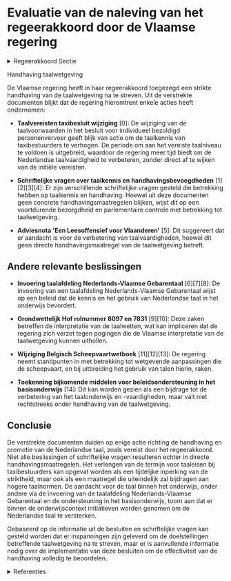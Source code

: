# Evaluatie van de naleving van het regeerakkoord door de Vlaamse regering

<details>
        <summary>Regeerakkoord Sectie </summary>
        <p>2.2.6 Strikte handhaving taalwetgeving De interpretatie van de omzendbrieven Peeters en Martens blijft aangehouden. We nemen een assertieve houding aan bij schendingen van de taalwetgeving. We verzetten ons maximaal tegen pogingen om de Vlaamse interpretatie uit te hollen. </p>
        </details> 

Handhaving taalwetgeving

De Vlaamse regering heeft in haar regeerakkoord toegezegd een strikte handhaving van de taalwetgeving na te streven. Uit de verstrekte documenten blijkt dat de regering hieromtrent enkele acties heeft ondernomen:

- **Taalvereisten taxibesluit wijziging** \[0\]: De wijziging van de taalvoorwaarden in het besluit voor individueel bezoldigd personenvervoer geeft blijk van actie om de taalkennis van taxibestuurders te verhogen. De periode om aan het vereiste taalniveau te voldoen is uitgebreid, waardoor de regering meer tijd biedt om de Nederlandse taalvaardigheid te verbeteren, zonder direct af te wijken van de initiële vereisten.
   
- **Schriftelijke vragen over taalkennis en handhavingsbevoegdheden** \[1\]\[2\]\[3\]\[4\]: Er zijn verschillende schriftelijke vragen gesteld die betrekking hebben op taalkennis en handhaving. Hoewel uit deze documenten geen concrete handhavingsmaatregelen blijken, wijst dit op een voortdurende bezorgdheid en parlementaire controle met betrekking tot taalwetgeving.

- **Adviesnota 'Een Leesoffensief voor Vlaanderen'** \[5\]: Dit suggereert dat er aandacht is voor de verbetering van taalvaardigheden, hoewel dit geen directe handhavingsmaatregel van de taalwetgeving betreft.

## Andere relevante beslissingen

- **Invoering taalafdeling Nederlands-Vlaamse Gebarentaal** \[6\]\[7\]\[8\]: De invoering van een taalafdeling Nederlands-Vlaamse Gebarentaal wijst op een beleid dat de kennis en het gebruik van Nederlandse taal in het onderwijs bevordert.

- **Grondwettelijk Hof rolnummer 8097 en 7831** \[9\]\[10\]: Deze zaken betreffen de interpretatie van de taalwetten, wat kan impliceren dat de regering zich verzet tegen pogingen die de Vlaamse interpretatie van de taalwetgeving kunnen uithollen.

- **Wijziging Belgisch Scheepvaartwetboek** \[11\]\[12\]\[13\]: De regering neemt standpunten in met betrekking tot wetgevende aanpassingen die de scheepvaart, en bij uitbreiding het gebruik van talen hierin, raken.

- **Toekenning bijkomende middelen voor beleidsondersteuning in het basisonderwijs** \[14\]: Dit kan worden gezien als een bijdrage tot de verbetering van het taalonderwijs en -vaardigheden, maar valt niet rechtstreeks onder handhaving van de taalwetgeving.

## Conclusie

De verstrekte documenten duiden op enige actie richting de handhaving en promotie van de Nederlandse taal, zoals vereist door het regeerakkoord. Niet alle beslissingen of schriftelijke vragen resulteren echter in directe handhavingsmaatregelen. Het verlengen van de termijn voor taaleisen bij taxibestuurders kan opgevat worden als een tijdelijke inperking van de striktheid, maar ook als een maatregel die uiteindelijk zal bijdragen aan hogere taalnormen. De aandacht voor de taal binnen het onderwijs, onder andere via de invoering van de taalafdeling Nederlands-Vlaamse Gebarentaal en de ondersteuning in het basisonderwijs, toont aan dat er binnen de onderwijscontext initiatieven worden genomen om de Nederlandse taal te versterken. 

Gebaseerd op de informatie uit de besluiten en schriftelijke vragen kan gesteld worden dat er inspanningen zijn geleverd om de doelstellingen betreffende taalwetgeving na te streven, maar er is aanvullende informatie nodig over de implementatie van deze besluiten om de effectiviteit van de handhaving volledig te beoordelen.

<details>
        <summary> Referenties</summary>
        **[\[0\]](https://beslissingenvlaamseregering.vlaanderen.be/?search=Taalvereisten%20taxibesluit&dateOption=select&startDate=2022-06-03T08%3A00%3A00Z&endDate=2022-06-03T08%3A00%3A00Z)** : **(2022-06-03)** Taalvereisten taxibesluit 

**[\[1\]](https://beslissingenvlaamseregering.vlaanderen.be/?search=Schriftelijke%20vraag%20van%204%20februari%202022%20van%20mevrouw%20Adeline%20Blancquaert%2C%20gesteld%20aan%20meerdere%20Vlaamse%20ministers%2C%20betreffende%20%22Vlaamse%20handhavingsbevoegdheden%20%E2%80%93%20Versnippering%22&dateOption=select&startDate=2022-02-11T09%3A00%3A00Z&endDate=2022-02-11T09%3A00%3A00Z)** : **(2022-02-11)** Schriftelijke vraag van 4 februari 2022 van mevrouw Adeline Blancquaert, gesteld aan meerdere Vlaamse ministers, betreffende "Vlaamse handhavingsbevoegdheden – Versnippering" 

**[\[2\]](https://beslissingenvlaamseregering.vlaanderen.be/?search=Schriftelijke%20vraag%20van%202%20augustus%202023%20van%20Klaas%20Slootmans%2C%20gesteld%20aan%20alle%20Vlaamse%20ministers%2C%20betreffende%20%E2%80%9CVlaams%20overheidspersoneel%20%E2%80%93%20Talenkennis%E2%80%9D&dateOption=select&startDate=2023-08-31T08%3A00%3A00Z&endDate=2023-08-31T08%3A00%3A00Z)** : **(2023-08-31)** Schriftelijke vraag van 2 augustus 2023 van Klaas Slootmans, gesteld aan alle Vlaamse ministers, betreffende “Vlaams overheidspersoneel – Talenkennis” 

**[\[3\]](https://beslissingenvlaamseregering.vlaanderen.be/?search=Schriftelijke%20vraag%20van%2010%20februari%202021%20van%20de%20heer%20Chris%20Janssens%2C%20gesteld%20aan%20meerdere%20Vlaamse%20ministers%2C%20betreffende%20%22Subsidiereglementen%20en%20samenwerkingsovereenkomsten%20-%20Nederlands-clausule%22&dateOption=select&startDate=2021-02-26T09%3A00%3A00Z&endDate=2021-02-26T09%3A00%3A00Z)** : **(2021-02-26)** Schriftelijke vraag van 10 februari 2021 van de heer Chris Janssens, gesteld aan meerdere Vlaamse ministers, betreffende "Subsidiereglementen en samenwerkingsovereenkomsten - Nederlands-clausule" 

**[\[4\]](https://beslissingenvlaamseregering.vlaanderen.be/?search=Schriftelijke%20vraag%20van%204%20september%202023%20van%20Klaas%20Slootmans%2C%20gesteld%20aan%20alle%20Vlaamse%20ministers%2C%20betreffende%20%E2%80%9CSubsidiereglementen%20en%20samenwerkingsovereenkomsten%20%E2%80%93%20Implementatie%20Nederlands-clausule%E2%80%9D&dateOption=select&startDate=2023-09-08T08%3A00%3A00Z&endDate=2023-09-08T08%3A00%3A00Z)** : **(2023-09-08)** Schriftelijke vraag van 4 september 2023 van Klaas Slootmans, gesteld aan alle Vlaamse ministers, betreffende “Subsidiereglementen en samenwerkingsovereenkomsten – Implementatie Nederlands-clausule” 

**[\[5\]](https://beslissingenvlaamseregering.vlaanderen.be/?search=Adviesnota%3A%20%E2%80%9CEen%20Leesoffensief%20voor%20Vlaanderen%E2%80%9D&dateOption=select&startDate=2021-07-16T06%3A00%3A00Z&endDate=2021-07-16T06%3A00%3A00Z)** : **(2021-07-16)** Adviesnota: “Een Leesoffensief voor Vlaanderen” 

**[\[6\]](https://beslissingenvlaamseregering.vlaanderen.be/?search=Invoering%20taalafdeling%20Nederlands-Vlaamse%20Gebarentaal%20in%20het%20gewoon%20basisonderwijs%3A%20voorontwerp%20van%20wijzigingsdecreet&dateOption=select&startDate=2023-10-27T08%3A00%3A00Z&endDate=2023-10-27T08%3A00%3A00Z)** : **(2023-10-27)** Invoering taalafdeling Nederlands-Vlaamse Gebarentaal in het gewoon basisonderwijs: voorontwerp van wijzigingsdecreet 

**[\[7\]](https://beslissingenvlaamseregering.vlaanderen.be/?search=Invoering%20taalafdeling%20Nederlands-Vlaamse%20Gebarentaal%20in%20het%20gewoon%20basisonderwijs&dateOption=select&startDate=2023-07-14T08%3A00%3A00Z&endDate=2023-07-14T08%3A00%3A00Z)** : **(2023-07-14)** Invoering taalafdeling Nederlands-Vlaamse Gebarentaal in het gewoon basisonderwijs 

**[\[8\]](https://beslissingenvlaamseregering.vlaanderen.be/?search=Taalafdeling%20Nederlands-Vlaamse%20Gebarentaal&dateOption=select&startDate=2023-11-17T09%3A00%3A00Z&endDate=2023-11-17T09%3A00%3A00Z)** : **(2023-11-17)** Taalafdeling Nederlands-Vlaamse Gebarentaal 

**[\[9\]](https://beslissingenvlaamseregering.vlaanderen.be/?search=Grondwettelijk%20Hof%3A%20rolnummer%208097&dateOption=select&startDate=2023-12-08T09%3A00%3A00Z&endDate=2023-12-08T09%3A00%3A00Z)** : **(2023-12-08)** Grondwettelijk Hof: rolnummer 8097 

**[\[10\]](https://beslissingenvlaamseregering.vlaanderen.be/?search=Grondwettelijk%20Hof%3A%20rolnummer%207831&dateOption=select&startDate=2022-09-09T08%3A00%3A00Z&endDate=2022-09-09T08%3A00%3A00Z)** : **(2022-09-09)** Grondwettelijk Hof: rolnummer 7831 

**[\[11\]](https://beslissingenvlaamseregering.vlaanderen.be/?search=Wijziging%20Belgisch%20Scheepvaartwetboek%3A%20standpuntbepaling&dateOption=select&startDate=2023-09-22T08%3A00%3A00Z&endDate=2023-09-22T08%3A00%3A00Z)** : **(2023-09-22)** Wijziging Belgisch Scheepvaartwetboek: standpuntbepaling 

**[\[12\]](https://beslissingenvlaamseregering.vlaanderen.be/?search=Standpuntbepaling%20wetswijziging%20Belgisch%20scheepvaartwetboek&dateOption=select&startDate=2020-06-19T08%3A00%3A00Z&endDate=2020-06-19T08%3A00%3A00Z)** : **(2020-06-19)** Standpuntbepaling wetswijziging Belgisch scheepvaartwetboek 

**[\[13\]](https://beslissingenvlaamseregering.vlaanderen.be/?search=Handhaving%20scheepvaartregelgeving%3A%20standpuntbepaling&dateOption=select&startDate=2020-07-03T08%3A00%3A00Z&endDate=2020-07-03T08%3A00%3A00Z)** : **(2020-07-03)** Handhaving scheepvaartregelgeving: standpuntbepaling 

**[\[14\]](https://beslissingenvlaamseregering.vlaanderen.be/?search=wijziging%20besluit%20over%20de%20verdeling%20van%20de%20betrekkingen%2C%20de%20terbeschikkingstelling%20wegens%20ontstentenis%20van%20betrekking%2C%20de%20reaffectatie%2C%20de%20wedertewerkstelling%20en%20de%20toekenning%20van%20een%20wachtgeld%20of%20wachtgeldtoelage&dateOption=select&startDate=2022-06-10T08%3A00%3A00Z&endDate=2022-06-10T08%3A00%3A00Z)** : **(2022-06-10)** wijziging besluit over de verdeling van de betrekkingen, de terbeschikkingstelling wegens ontstentenis van betrekking, de reaffectatie, de wedertewerkstelling en de toekenning van een wachtgeld of wachtgeldtoelage 
        </details> 

